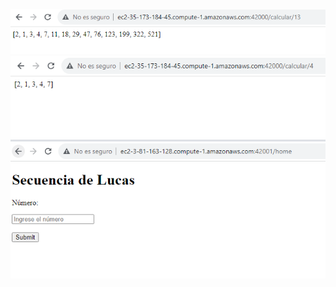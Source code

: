 ![img servicio 1 en AWS](./img/mathservicesAWS1.PNG)
![img servicio 2 en AWS](./img/mathservicesAWS2.PNG)
![img proxy en AWS](./img/proxy1.PNG)